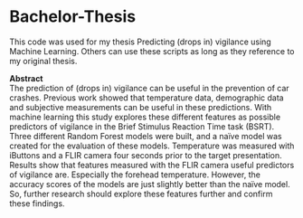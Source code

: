# Bachelor-Thesis
This code was used for my thesis Predicting (drops in) vigilance using Machine Learning. 
Others can use these scripts as long as they reference to my original thesis. 

**Abstract** <br>
The prediction of (drops in) vigilance can be useful in the prevention of car crashes. Previous work showed that temperature data, demographic data and subjective measurements can be useful in these predictions. With machine learning this study explores these different features as possible predictors of vigilance in the Brief Stimulus Reaction Time task (BSRT). Three different Random Forest models were built, and a naïve model was created for the evaluation of these models. Temperature was measured with iButtons and a FLIR camera four seconds prior to the target presentation. Results show that features measured with the FLIR camera useful predictors of vigilance are. Especially the forehead temperature. However, the accuracy scores of the models are just slightly better than the naïve model. So, further research should explore these features further and confirm these findings.
